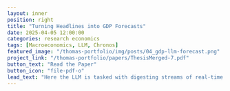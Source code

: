 ```yaml
---
layout: inner
position: right
title: "Turning Headlines into GDP Forecasts"
date: 2025-04-05 12:00:00
categories: research economics
tags: [Macroeconomics, LLM, Chronos]
featured_image: "/thomas-portfolio/img/posts/04_gdp-llm-forecast.png"
project_link: "/thomas-portfolio/papers/ThesisMerged-7.pdf"
button_text: "Read the Paper"
button_icon: "file-pdf-o"
lead_text: "Here the LLM is tasked with digesting streams of real-time news and transforming them into quantitative forecasts of annual GDP growth. Benchmarked against the IMF, its predictions prove surprisingly competitive — and often more accurate for major economies. (Second part of the paper linked.)"
---
```

